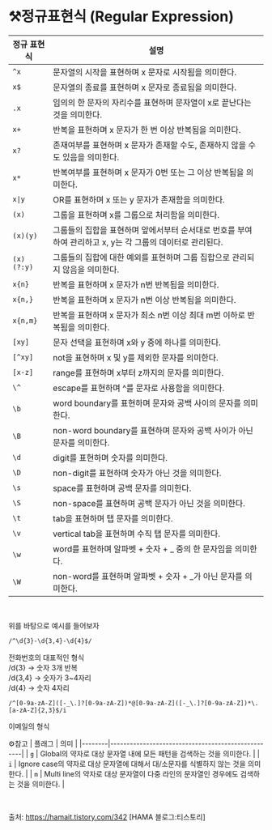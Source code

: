 # ⚒️정규표현식 (Regular Expression)

| 정규 표현식  | 설명                                       |
|--------------|--------------------------------------------|
| `^x`         | 문자열의 시작을 표현하며 x 문자로 시작됨을 의미한다. |
| `x$`         | 문자열의 종료를 표현하며 x 문자로 종료됨을 의미한다. |
| `.x`         | 임의의 한 문자의 자리수를 표현하며 문자열이 x로 끝난다는 것을 의미한다. |
| `x+`         | 반복을 표현하며 x 문자가 한 번 이상 반복됨을 의미한다. |
| `x?`         | 존재여부를 표현하며 x 문자가 존재할 수도, 존재하지 않을 수도 있음을 의미한다. |
| `x*`         | 반복여부를 표현하며 x 문자가 0번 또는 그 이상 반복됨을 의미한다. |
| `x\|y`        | OR를 표현하며 x 또는 y 문자가 존재함을 의미한다. |
| `(x)`        | 그룹을 표현하며 x를 그룹으로 처리함을 의미한다. |
| `(x)(y)`     | 그룹들의 집합을 표현하며 앞에서부터 순서대로 번호를 부여하여 관리하고 x, y는 각 그룹의 데이터로 관리된다. |
| `(x)(?:y)`   | 그룹들의 집합에 대한 예외를 표현하며 그룹 집합으로 관리되지 않음을 의미한다. |
| `x{n}`       | 반복을 표현하며 x 문자가 n번 반복됨을 의미한다. |
| `x{n,}`      | 반복을 표현하며 x 문자가 n번 이상 반복됨을 의미한다. |
| `x{n,m}`     | 반복을 표현하며 x 문자가 최소 n번 이상 최대 m번 이하로 반복됨을 의미한다. |
 `[xy]`             | 문자 선택을 표현하며 x와 y 중에 하나를 의미한다. |
| `[^xy]`            | not을 표현하며 x 및 y를 제외한 문자를 의미한다. |
| `[x-z]`            | range를 표현하며 x부터 z까지의 문자를 의미한다.  |
| `\^`               | escape를 표현하며 ^를 문자로 사용함을 의미한다. |
| `\b`               | word boundary를 표현하며 문자와 공백 사이의 문자를 의미한다. |
| `\B`               | non-word boundary를 표현하며 문자와 공백 사이가 아닌 문자를 의미한다. |
| `\d`               | digit를 표현하며 숫자를 의미한다.               |
| `\D`               | non-digit를 표현하며 숫자가 아닌 것을 의미한다. |
| `\s`               | space를 표현하며 공백 문자를 의미한다.         |
| `\S`               | non-space를 표현하며 공백 문자가 아닌 것을 의미한다. |
| `\t`               | tab을 표현하며 탭 문자를 의미한다.             |
| `\v`               | vertical tab을 표현하며 수직 탭 문자를 의미한다. |
| `\w`               | word를 표현하며 알파벳 + 숫자 + _ 중의 한 문자임을 의미한다. |
| `\W`               | non-word를 표현하며 알파벳 + 숫자 + _가 아닌 문자를 의미한다. |



<br/>

위를 바탕으로 예시를 들어보자

```md
/^\d{3}-\d{3,4}-\d{4}$/ 
```
전화번호의 대표적인 형식  
/d{3} -> 숫자 3개 반복  
/d{3,4} -> 숫자가 3~4자리  
/d{4} -> 숫자 4자리  

```
/^[0-9a-zA-Z]([-_\.]?[0-9a-zA-Z])*@[0-9a-zA-Z]([-_\.]?[0-9a-zA-Z])*\.[a-zA-Z]{2,3}$/i
```  
이메일의 형식  
  
⚙️참고 
| 플래그 | 의미                                              |
|--------|---------------------------------------------------|
| `g`    | Global의 약자로 대상 문자열 내에 모든 패턴을 검색하는 것을 의미한다. |
| `i`    | Ignore case의 약자로 대상 문자열에 대해서 대/소문자를 식별하지 않는 것을 의미한다. |
| `m`    | Multi line의 약자로 대상 문자열이 다중 라인의 문자열인 경우에도 검색하는 것을 의미한다. |

  
    
      


<br/>  

출처: https://hamait.tistory.com/342 [HAMA 블로그:티스토리]